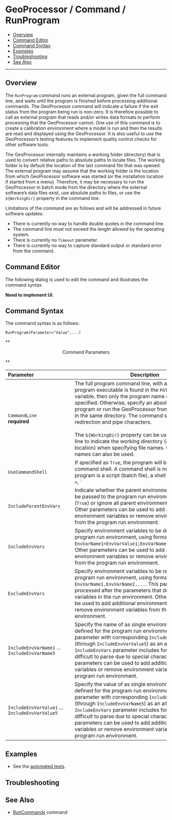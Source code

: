 # GeoProcessor / Command / RunProgram #

* [Overview](#overview)
* [Command Editor](#command-editor)
* [Command Syntax](#command-syntax)
* [Examples](#examples)
* [Troubleshooting](#troubleshooting)
* [See Also](#see-also)

-------------------------

## Overview ##

The `RunProgram` command runs an external program, given the full command line,
and waits until the program is finished before processing additional commands.
The GeoProcessor command will indicate a failure if the exit status from the program being run is non-zero.
It is therefore possible to call an external program that reads and/or writes data formats to
perform processing that the GeoProcessor cannot.
One use of this command is to create a calibration environment where a model is run and then the
results are read and displayed using the GeoProcessor.
It is also useful to use the GeoProcessor’s testing features to implement quality control checks for other software tools.

The GeoProcessor internally maintains a working folder (directory) that is used to convert relative paths to absolute paths to locate files.
The working folder is by default the location of the last command file that was opened.
The external program may assume that the working folder is the location from which GeoProcessor software was started
(or the installation location if started from a menu).
Therefore, it may be necessary to run the GeoProcessor in batch mode from the directory where the external
software’s data files exist, use absolute paths to files, or use the `${WorkingDir}` property in the command line.

Limitations of the command are as follows and will be addressed in future software updates:

* There is currently no way to handle double quotes in the command line.
* The command line must not exceed the length allowed by the operating system.
* There is currently no `Timeout` parameter.
* There is currently no way to capture standard output or standard error from the command.

## Command Editor ##

The following dialog is used to edit the command and illustrates the command syntax.

**Need to implement UI.**

## Command Syntax ##

The command syntax is as follows:

```text
RunProgram(Parameter="Value",...)
```
**<p style="text-align: center;">
Command Parameters
</p>**

| **Parameter**&nbsp;&nbsp;&nbsp;&nbsp;&nbsp;&nbsp;&nbsp;&nbsp;&nbsp;&nbsp;&nbsp;&nbsp;&nbsp;&nbsp;&nbsp;&nbsp;&nbsp;&nbsp;&nbsp;&nbsp;&nbsp;&nbsp;&nbsp;&nbsp;&nbsp;&nbsp; | **Description** | **Default**&nbsp;&nbsp;&nbsp;&nbsp;&nbsp;&nbsp;&nbsp;&nbsp;&nbsp;&nbsp; |
| --------------|-----------------|----------------- |
| `CommandLine`<br>**required** | The full program command line, with arguments.  If the program executable is found in the `PATH` environment variable, then only the program name needs to be specified.  Otherwise, specify an absolute path to the program or run the GeoProcessor from a command shell in the same directory.  The command string can contain redirection and pipe characters.<br><br>The `${WorkingDir}` property can be used in the command line to indicate the working directory (command file location) when specifying file names.  Other `${Property}` names can also be used. | None - must be specified. |
| `UseCommandShell` | If specified as `True`, the program will be run using a command shell.  A command shell is needed if the program is a script (batch file), a shell command, or uses `>`, `|`, etc. | `False`. |
| `IncludeParentEnvVars` | Indicate whether the parent environment variables should be passed to the program run environment by specifying (`True`) or ignore all parent environment variable (`False`).  Other parameters can be used to add additional environment variables or remove environment variables from the program run environment. | `True`. |
| `IncludeEnvVars` | Specify environment variables to be defined for the program run environment, using format `EnvVarName1=EnvVarValue1;EnvVarName2=EnvVarValue2;...`.  Other parameters can be used to add additional environment variables or remove environment variables from the program run environment. | |
| `ExcludeEnvVars` | Specify environment variables to be removed from the program run environment, using format `EnvVarName1,EnvVarName2,...`.  This parameter is processed after the parameters that define environment variables in the run environment.  Other parameters can be used to add additional environment variables or remove environment variables from the program run environment. | |
| `IncludeEnvVarName1` ... `IncludeEnvVarName5` | Specify the name of as single environment variable to be defined for the program run environment.  Use this parameter with corresponding `IncludeEnvVarValue1` (through `IncludeEnvVarValue5`) as an alternative to the `IncludeEnvVars` parameter includes formatting that is difficult to parse due to special characters, etc.  Other parameters can be used to add additional environment variables or remove environment variables from the program run environment. |  |
| `IncludeEnvVarValue1` ... `IncludeEnvVarValue5` | Specify the value of as single environment variable to be defined for the program run environment.  Use this parameter with corresponding `IncludeEnvVarName1` (through `IncludeEnvVarName5`) as an alternative to the `IncludeEnvVars` parameter includes formatting that is difficult to parse due to special characters, etc.  Other parameters can be used to add additional environment variables or remove environment variables from the program run environment. |  |

## Examples ##

* See the [automated tests](https://github.com/OpenWaterFoundation/owf-app-geoprocessor-python-test/tree/master/test/commands/RunProgram).

## Troubleshooting ##

## See Also ##

* [RunCommands](../RunCommands/RunCommands) command
